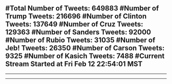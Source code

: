 #Total Number of Tweets: 649883 
#Number of Trump Tweets: 216696
#Number of Clinton Tweets: 137649
#Number of Cruz Tweets: 129363
#Number of Sanders Tweets: 92000
#Number of Rubio Tweets: 31035
#Number of Jeb! Tweets: 26350
#Number of Carson Tweets: 9325
#Number of Kasich Tweets: 7488
#Current Stream Started at Fri Feb 12 22:54:01 MST
---
---
---
